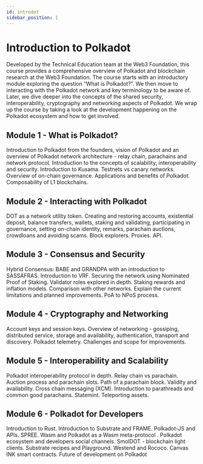 ```yaml
---
id: introdot
sidebar_position: 1
---
```


# Introduction to Polkadot

Developed by the Technical Education team at the Web3 Foundation, this course provides a comprehensive overview of Polkadot and blockchain research at the Web3 Foundation. The course starts with an introductory module exploring the question “What is Polkadot?”. We then move to interacting with the Polkadot network and key terminology to be aware of. Later, we dive deeper into the concepts of the shared security, interoperability, cryptography and networking aspects of Polkadot. We wrap up the course by taking a look at the development happening on the Polkadot ecosystem and how to get involved.

## Module 1 - What is Polkadot?

Introduction to Polkadot from the founders, vision of Polkadot and an overview of Polkadot network architecture - relay chain, parachains and network protocol. Introduction to the concepts of scalability, interoperability and security. Introduction to Kusama. Testnets vs canary networks. Overview of on-chain governance. Applications and benefits of Polkadot. Composability of L1 blockchains.



## Module 2 - Interacting with Polkadot

DOT as a network utility token. Creating and restoring accounts, existential deposit, balance transfers, wallets, staking and validating, participating in governance, setting on-chain identity, remarks, parachain auctions, crowdloans and avoiding scams. Block explorers. Proxies. API.



## Module 3 - Consensus and Security

Hybrid Consensus: BABE and GRANDPA with an introduction to SASSAFRAS. Introduction to VRF. Securing the network using Nominated Proof of Staking. Validator roles explored in depth. Staking rewards and inflation models. Comparison with other networks. Explain the current limitations and planned improvements. PoA to NPoS process.


## Module 4 - Cryptography and Networking

Account keys and session keys. Overview of networking - gossiping, distributed service, storage and availability, authentication, transport and discovery. Polkadot telemetry. Challenges and scope for improvements.


## Module 5 - Interoperability and Scalability

Polkadot interoperability protocol in depth. Relay chain vs parachain. Auction process and parachain slots. Path of a parachain block. Validity and availability. Cross chain messaging (XCM). Introduction to parathreads and common good parachains. Statemint. Teleporting assets.


## Module 6 - Polkadot for Developers

Introduction to Rust. Introduction to Substrate and FRAME. Polkadot-JS and APIs. SPREE. Wasm and Polkadot as a Wasm meta-protocol . Polkadot ecosystem and developers social channels. SmolDOT - blockchain light clients. Substrate recipes and Playground. Westend and Rococo. Canvas INK smart contracts. Future of development on Polkadot
